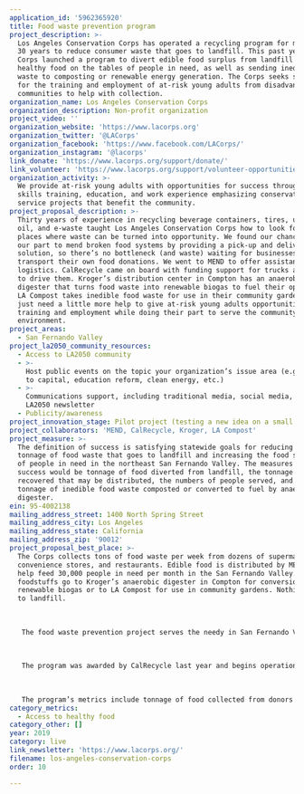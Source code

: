 ```yaml
---
application_id: '5962365920'
title: Food waste prevention program
project_description: >-
  Los Angeles Conservation Corps has operated a recycling program for more than
  30 years to reduce consumer waste that goes to landfill. This past year, the
  Corps launched a program to divert edible food surplus from landfill and put
  healthy food on the tables of people in need, as well as sending inedible food
  waste to composting or renewable energy generation. The Corps seeks support
  for the training and employment of at-risk young adults from disadvantaged
  communities to help with collection.
organization_name: Los Angeles Conservation Corps
organization_description: Non-profit organization
project_video: ''
organization_website: 'https://www.lacorps.org'
organization_twitter: '@LACorps'
organization_facebook: 'https://www.facebook.com/LACorps/'
organization_instagram: '@lacorps'
link_donate: 'https://www.lacorps.org/support/donate/'
link_volunteer: 'https://www.lacorps.org/support/volunteer-opportunities/'
organization_activity: >-
  We provide at-risk young adults with opportunities for success through job
  skills training, education, and work experience emphasizing conservation and
  service projects that benefit the community.
project_proposal_description: >-
  Thirty years of experience in recycling beverage containers, tires, used motor
  oil, and e-waste taught Los Angeles Conservation Corps how to look for other
  places where waste can be turned into opportunity. We found our chance to do
  our part to mend broken food systems by providing a pick-up and delivery
  solution, so there’s no bottleneck (and waste) waiting for businesses to
  transport their own food donations. We went to MEND to offer assistance with
  logistics. CalRecycle came on board with funding support for trucks and people
  to drive them. Kroger’s distribution center in Compton has an anaerobic
  digester that turns food waste into renewable biogas to fuel their operations.
  LA Compost takes inedible food waste for use in their community gardens. We
  just need a little more help to give at-risk young adults opportunities for
  training and employment while doing their part to serve the community and the
  environment.
project_areas:
  - San Fernando Valley
project_la2050_community_resources:
  - Access to LA2050 community
  - >-
    Host public events on the topic your organization’s issue area (e.g. access
    to capital, education reform, clean energy, etc.) 
  - >-
    Communications support, including traditional media, social media, and
    LA2050 newsletter
  - Publicity/awareness
project_innovation_stage: Pilot project (testing a new idea on a small scale to prove feasibility)
project_collaborators: 'MEND, CalRecycle, Kroger, LA Compost'
project_measure: >-
  The definition of success is satisfying statewide goals for reducing the
  tonnage of food waste that goes to landfill and increasing the food security
  of people in need in the northeast San Fernando Valley. The measures of
  success would be tonnage of food diverted from landfill, the tonnage of food
  recovered that may be distributed, the numbers of people served, and the
  tonnage of inedible food waste composted or converted to fuel by anaerobic
  digester.
ein: 95-4002138
mailing_address_street: 1400 North Spring Street
mailing_address_city: Los Angeles
mailing_address_state: California
mailing_address_zip: '90012'
project_proposal_best_place: >-
  The Corps collects tons of food waste per week from dozens of supermarkets,
  convenience stores, and restaurants. Edible food is distributed by MEND to
  help feed 30,000 people in need per month in the San Fernando Valley. Inedible
  foodstuffs go to Kroger’s anaerobic digester in Compton for conversion to
  renewable biogas or to LA Compost for use in community gardens. Nothing goes
  to landfill.
   
   
   
   The food waste prevention project serves the needy in San Fernando Valley, centering on the MEND food bank in Pacoima. Los Angeles has the largest food insecure population in America with 1.3 million residents of the County struggling to put food on the table. At MEND, 35% of clients are fully dependent upon the food bank. The residents of Pacoima are 90% Latino. It’s a low-income/disadvantaged community.
   
   
   
   The program was awarded by CalRecycle last year and begins operations this year. It will be an ongoing program, so long as funding is available.
   
   
   
   The program’s metrics include tonnage of food collected from donors and thus diverted from landfill, tonnage of edible food distributed to people in need, number of people served, tonnage of food waste composted or anaerobically digested. Each month, MEND serves 2,540 clients onsite and 18,520 through offsite distribution, and the Corps’ contribution enables service of 10,000 more per month.
category_metrics:
  - Access to healthy food
category_other: []
year: 2019
category: live
link_newsletter: 'https://www.lacorps.org/'
filename: los-angeles-conservation-corps
order: 10

---
```

